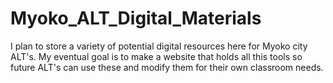 # Myoko_ALT_Digital_Materials
I plan to store a variety of potential digital resources here for Myoko city ALT's. My eventual goal is to make a website that holds all this tools so future ALT's can use these and modify them for their own classroom needs.
